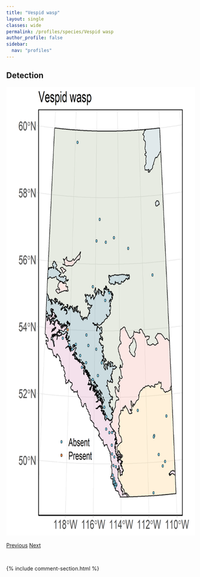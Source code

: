 ```yaml
---
title: "Vespid wasp"
layout: single
classes: wide
permalink: /profiles/species/Vespid wasp
author_profile: false
sidebar:
  nav: "profiles"
---
```


<h2>Detection</h2>

<a href="/assets/figures/species/Vespid wasp/range-map.png">
<img src="/assets/figures/species/Vespid wasp/range-map.png" height = "1200" width = "800">
</a>

<a href="/profiles/species/Trichiotinus assimilis" class="pagination--pager" title="PreviousName">Previous</a> <a href="/profiles/species/Agapostemon femoratus" class="pagination--pager" title="NextName">Next</a>

<p>&nbsp;</p>

{% include comment-section.html %}
